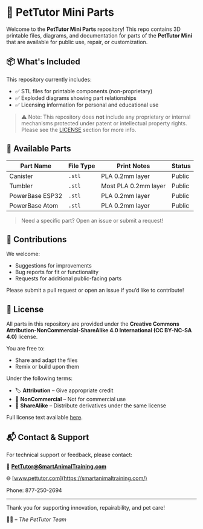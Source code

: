 # 🐾 PetTutor Mini Parts

Welcome to the **PetTutor Mini Parts** repository! This repo contains 3D printable files, diagrams, and documentation for parts of the **PetTutor Mini** that are available for public use, repair, or customization.

## 📦 What's Included

This repository currently includes:

- ✅ STL files for printable components (non-proprietary)
- ✅ Exploded diagrams showing part relationships
- ✅ Licensing information for personal and educational use

> ⚠️ Note: This repository does **not** include any proprietary or internal mechanisms protected under patent or intellectual property rights. Please see the [LICENSE](https://github.com/PetTutor/PetTutor-Mini-Parts/blob/main/LICENSE) section for more info.

## 🧩 Available Parts

| Part Name             | File Type | Print Notes           | Status   |
|----------------------|-----------|------------------------|----------|
| Canister             | `.stl`    | PLA 0.2mm layer        | Public   |
| Tumbler              | `.stl`    | Most PLA 0.2mm layer   | Public   |
| PowerBase ESP32      | `.stl`    | PLA 0.2mm layer        | Public   |
| PowerBase Atom       | `.stl`    | PLA 0.2mm layer        | Public   |


> Need a specific part? Open an issue or submit a request!

## 🤝 Contributions

We welcome:

- Suggestions for improvements
- Bug reports for fit or functionality
- Requests for additional public-facing parts

Please submit a pull request or open an issue if you’d like to contribute!

## 📄 License

All parts in this repository are provided under the **Creative Commons Attribution-NonCommercial-ShareAlike 4.0 International (CC BY-NC-SA 4.0)** license.

You are free to:

- Share and adapt the files
- Remix or build upon them

Under the following terms:

- 🏷️ **Attribution** – Give appropriate credit
- 💸 **NonCommercial** – Not for commercial use
- 🔄 **ShareAlike** – Distribute derivatives under the same license

Full license text available [here](https://creativecommons.org/publicdomain/zero/1.0/deed.en).

## 📬 Contact & Support

For technical support or feedback, please contact:

📧 **PetTutor@SmartAnimalTraining.com** 

🌐 [www.pettutor.com](https://smartanimaltraining.com/)

Phone: 877-250-2694

---

Thank you for supporting innovation, repairability, and pet care!

🐶🐱 – *The PetTutor Team*

